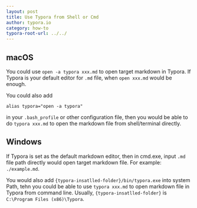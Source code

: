 ```yaml
---
layout: post
title: Use Typora from Shell or Cmd
author: typora.io
category: how-to
typora-root-url: ../../
---
```


## macOS

You could use `open -a typora xxx.md` to open target markdown in Typora. If Typora is your default editor for `.md` file, when `open xxx.md` would be enough.

You could also add 

```shell
alias typora="open -a typora"
```

in your `.bash_profile` or other configuration file, then you would be able to do `typora xxx.md`  to open the markdown file from shell/terminal directly.

## Windows

If Typora is set as the default markdown editor, then in cmd.exe, input `.md` file path directly would open target markdown file. For example: `./example.md`.

You would also add `{typora-insatlled-folder}/bin/typora.exe` into system Path, tehn you could be able to use `typora xxx.md` to open markdown file in Typora from command line. Usually, `{typora-insatlled-folder}` is `C:\Program Files (x86)\Typora`.